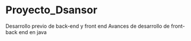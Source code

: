 # Proyecto_Dsansor
Desarrollo previo de back-end y front end
Avances de desarrollo de front-back end en java
